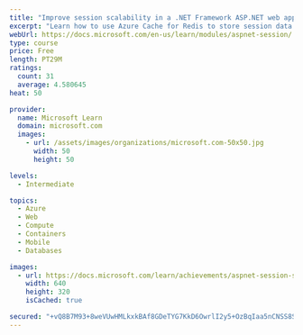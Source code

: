 ```yaml
---
title: "Improve session scalability in a .NET Framework ASP.NET web application by using Azure Cache for Redis"
excerpt: "Learn how to use Azure Cache for Redis to store session data and improve the scalability of web applications."
webUrl: https://docs.microsoft.com/en-us/learn/modules/aspnet-session/
type: course
price: Free
length: PT29M
ratings:
  count: 31
  average: 4.580645
heat: 50

provider:
  name: Microsoft Learn
  domain: microsoft.com
  images:
    - url: /assets/images/organizations/microsoft.com-50x50.jpg
      width: 50
      height: 50

levels:
  - Intermediate

topics:
  - Azure
  - Web
  - Compute
  - Containers
  - Mobile
  - Databases

images:
  - url: https://docs.microsoft.com/learn/achievements/aspnet-session-social.png
    width: 640
    height: 320
    isCached: true

secured: "+vQ8B7M93+8weVUwHMLkxkBAf8GDeTYG7KkD6OwrlI2y5+OzBqIaa5nCNSS8S464MSTleHb9MntD9LhWkMvPLGurtC/YD/XtlKw4vlMKSamhTBX0qqLX2RziHdtV9DKw6QpM0I+pR30jzSaJgaWg0bDi+FdbON+fXj7aVoHfp+5HUcUodV0G5Xku2yjj0H1DzKwiP5i+e3jXCu+pM2mdyUZzcQewwwq7DroYYS1PaH6Ibyu+vNKKTG++piL+PqqrtM86hy+XJixUogVvkVO0DQKL0CMcr7wd+hVgANib6WZZbS34T1YAMsT1fz19rgwPaMKK8OChw3pyZb3WPzo+DkCvHI2RCeAiAI9+CcQ9L0UtjAJh/nZXHoSQ/B9F14TNMrI1MUFOpcav4AZIs/RramQAznBMygG5LUTlW3d6qOQ=;Hso2iiHsx/8FqidOelc57g=="
---
```


